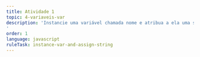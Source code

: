 ```yaml
---
title: Atividade 1
topic: 4-variaveis-var
description: 'Instancie uma variável chamada nome e atribua a ela uma string com seu nome
'
order: 1
language: javascript
ruleTask: instance-var-and-assign-string
---
```

